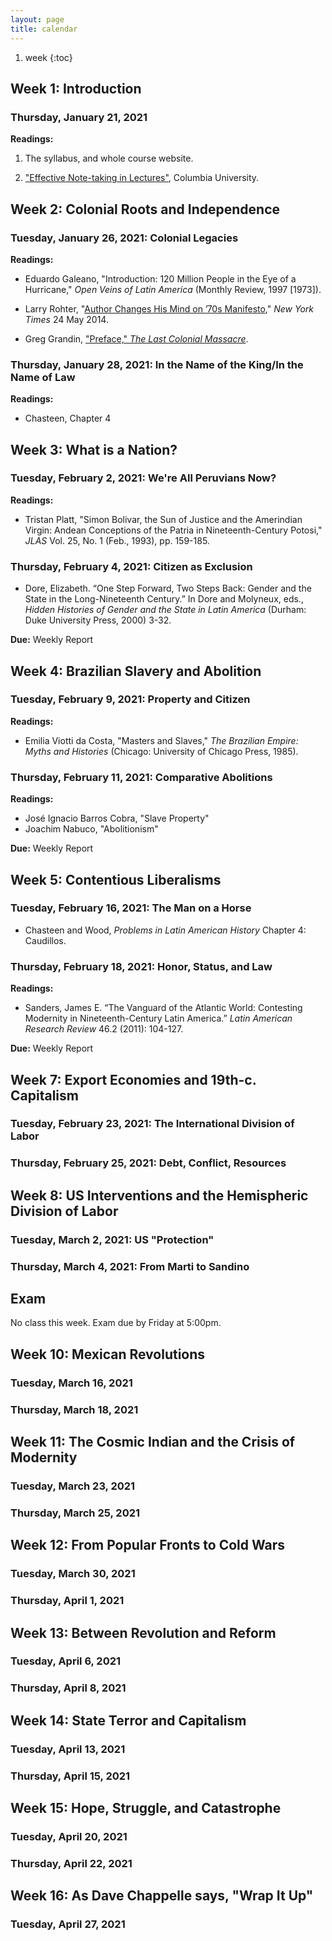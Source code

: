 ```yaml
---
layout: page
title: calendar
---
```


1. week
{:toc}

## Week 1: Introduction

### Thursday, January 21, 2021

**Readings:**

1. The syllabus, and whole course website.

2. ["Effective Note-taking in
Lectures"](https://www.cc-seas.columbia.edu/node/31875), Columbia University.



## Week 2: Colonial Roots and Independence

### Tuesday, January 26, 2021: Colonial Legacies

**Readings:**

* Eduardo Galeano, "Introduction: 120 Million People in the Eye of
  a Hurricane," *Open Veins of Latin America* (Monthly Review, 1997 [1973]).

* Larry Rohter, "[Author Changes His Mind on ’70s
  Manifesto](https://www.nytimes.com/2014/05/24/books/eduardo-galeano-disavows-his-book-the-open-veins.html)," *New York
  Times* 24 May 2014.

* Greg Grandin, ["Preface," *The Last Colonial
  Massacre*](https://www.press.uchicago.edu/Misc/Chicago/305724.html).


### Thursday, January 28, 2021: In the Name of the King/In the Name of Law

**Readings:**

* Chasteen, Chapter 4


## Week 3: What is a Nation?

### Tuesday, February 2, 2021: We're All Peruvians Now?

**Readings:**

* Tristan Platt, "Simon Bolivar, the Sun of Justice and the Amerindian
  Virgin: Andean Conceptions of the Patria in Nineteenth-Century Potosi,"
  *JLAS* Vol. 25, No. 1 (Feb., 1993), pp. 159-185.


### Thursday, February 4, 2021: Citizen as Exclusion

* Dore, Elizabeth. “One Step Forward, Two Steps Back:  Gender and the State in
the Long-Nineteenth Century.” In Dore and Molyneux, eds., *Hidden Histories of
Gender and the State in Latin America* (Durham: Duke University Press, 2000) 3-32.

**Due:** Weekly Report


## Week 4: Brazilian Slavery and Abolition

### Tuesday, February 9, 2021: Property and Citizen

**Readings:**

*  Emilia Viotti da Costa, "Masters and Slaves," *The Brazilian Empire: Myths
and Histories* (Chicago: University of Chicago Press, 1985).



### Thursday, February 11, 2021: Comparative Abolitions

**Readings:**

* José Ignacio Barros Cobra, "Slave Property"
* Joachim Nabuco, "Abolitionism"

**Due:** Weekly Report


## Week 5: Contentious Liberalisms

### Tuesday, February 16, 2021: The Man on a Horse

* Chasteen and Wood, *Problems in Latin American History* Chapter 4: Caudillos.


### Thursday, February 18, 2021: Honor, Status, and Law

**Readings:**

* Sanders, James E. “The Vanguard of the Atlantic World: Contesting Modernity
in Nineteenth-Century Latin America.” *Latin American Research Review* 46.2 (2011): 104-127.

**Due:** Weekly Report



## Week 7: Export Economies and 19th-c. Capitalism

### Tuesday, February 23, 2021: The International Division of Labor

### Thursday, February 25, 2021: Debt, Conflict, Resources


## Week 8: US Interventions and the Hemispheric Division of Labor

### Tuesday, March 2, 2021: US "Protection"

### Thursday, March 4, 2021: From Marti to Sandino


## Exam

No class this week. Exam due by Friday at 5:00pm.

## Week 10: Mexican Revolutions

### Tuesday, March 16, 2021

### Thursday, March 18, 2021


## Week 11: The Cosmic Indian and the Crisis of Modernity

### Tuesday, March 23, 2021

### Thursday, March 25, 2021


## Week 12: From Popular Fronts to Cold Wars

### Tuesday, March 30, 2021

### Thursday, April 1, 2021


## Week 13: Between Revolution and Reform

### Tuesday, April 6, 2021

### Thursday, April 8, 2021


## Week 14: State Terror and Capitalism

### Tuesday, April 13, 2021

### Thursday, April 15, 2021


## Week 15: Hope, Struggle, and Catastrophe

### Tuesday, April 20, 2021

### Thursday, April 22, 2021

## Week 16: As Dave Chappelle says, "Wrap It Up"

### Tuesday, April 27, 2021

